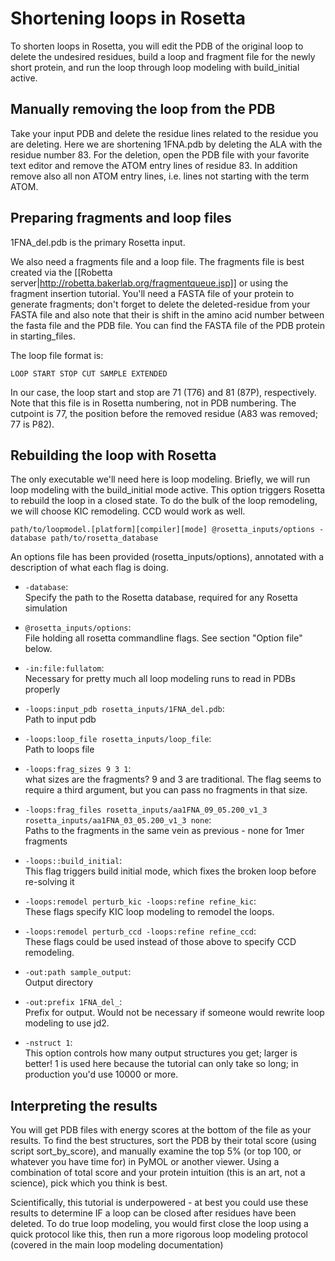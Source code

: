 Shortening loops in Rosetta
===========================

To shorten loops in Rosetta, you will edit the PDB of the original loop to 
delete the undesired residues, build a loop and fragment file for the newly 
short protein, and run the loop through loop modeling with build_initial 
active.

Manually removing the loop from the PDB
----------------------------------------

Take your input PDB and delete the residue lines related to the residue you are 
deleting.  Here we are shortening 1FNA.pdb by deleting the ALA with the residue 
number 83. For the deletion, open the PDB file with your favorite text editor 
and remove the ATOM entry lines of residue 83. In addition remove also all non 
ATOM entry lines, i.e. lines not starting with the term ATOM.

Preparing fragments and loop files
----------------------------------

1FNA_del.pdb is the primary Rosetta input. 

We also need a fragments file and a loop file.  The fragments file is best 
created via the [[Robetta server|http://robetta.bakerlab.org/fragmentqueue.jsp]] 
or using the fragment insertion tutorial.  You'll need a FASTA file of your 
protein to generate fragments; don't forget to delete the deleted-residue from 
your FASTA file and also note that their is shift in the amino acid number 
between the fasta file and the PDB file. You can find the FASTA file of the PDB 
protein in starting_files.

The loop file format is:

    LOOP START STOP CUT SAMPLE EXTENDED

In our case, the loop start and stop are 71 (T76) and 81 (87P), respectively. 
Note that this file is in Rosetta numbering, not in PDB numbering.  The 
cutpoint is 77, the position before the removed residue (A83 was removed; 77 is 
P82).

Rebuilding the loop with Rosetta
--------------------------------

The only executable we'll need here is loop modeling. Briefly, we will run 
loop modeling with the build_initial mode active. This option triggers Rosetta 
to rebuild the loop in a closed state. To do the bulk of the loop remodeling, 
we will choose KIC remodeling.  CCD would work as well.

    path/to/loopmodel.[platform][compiler][mode] @rosetta_inputs/options -database path/to/rosetta_database

An options file has been provided (rosetta_inputs/options), annotated with a 
description of what each flag is doing.

* `-database`:  
  Specify the path to the Rosetta database, required for any Rosetta 
  simulation

* `@rosetta_inputs/options`:  
  File holding all rosetta commandline flags. See section "Option file" below.

* `-in:file:fullatom`:  
  Necessary for pretty much all loop modeling runs to read in PDBs properly

* `-loops:input_pdb rosetta_inputs/1FNA_del.pdb`:  
  Path to input pdb

* `-loops:loop_file rosetta_inputs/loop_file`:  
  Path to loops file

* `-loops:frag_sizes 9 3 1`:  
  what sizes are the fragments?  9 and 3 are traditional.  The flag seems to require a third argument, but you can pass no fragments in that size.

* `-loops:frag_files rosetta_inputs/aa1FNA_09_05.200_v1_3 rosetta_inputs/aa1FNA_03_05.200_v1_3 none`:  
  Paths to the fragments in the same vein as previous - none for 1mer fragments

* `-loops::build_initial`:  
  This flag triggers build initial mode, which fixes the broken loop before re-solving it

* `-loops:remodel perturb_kic -loops:refine refine_kic`:  
  These flags specify KIC loop modeling to remodel the loops.

* `-loops:remodel perturb_ccd -loops:refine refine_ccd`:  
  These flags could be used instead of those above to specify CCD remodeling.

* `-out:path sample_output`:  
  Output directory

* `-out:prefix 1FNA_del_`:  
  Prefix for output.  Would not be necessary if someone would rewrite loop 
  modeling to use jd2.

* `-nstruct 1`:  
  This option controls how many output structures you get; larger is better!  1 
  is used here because the tutorial can only take so long; in production you'd 
  use 10000 or more.

Interpreting the results
------------------------

You will get PDB files with energy scores at the bottom of the file as your 
results. To find the best structures, sort the PDB by their total score (using 
script sort_by_score), and manually examine the top 5% (or top 100, or whatever 
you have time for) in PyMOL or another viewer.  Using a combination of total 
score and your protein intuition (this is an art, not a science), pick which 
you think is best.

Scientifically, this tutorial is underpowered - at best you could use these 
results to determine IF a loop can be closed after residues have been deleted. 
To do true loop modeling, you would first close the loop using a quick protocol 
like this, then run a more rigorous loop modeling protocol (covered in the main 
loop modeling documentation)
